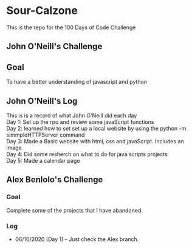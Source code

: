# Sour-Calzone
This is the repo for the 100 Days of Code Challenge

## John O'Neill's Challenge

## Goal
To have a better understanding of javascript and python

## John O'Neill's Log
This is is a record of what John O'Neill did each day\
Day 1: Set up the rpo and review some javaScript functions\
Day 2: learned how to set set up a local website by using the python -m simmpleHTTPServer command\
Day 3: Made a Basic website with html, css and javaScript. Includes an image\
Day 4: Did some resherch on what to do for java scripts projects\
Day 5: Made a calendar page

## Alex Benlolo's Challenge

### Goal
Complete some of the projects that I have abandoned.

### Log
* 06/10/2020 (Day 1) - Just check the Alex branch.
